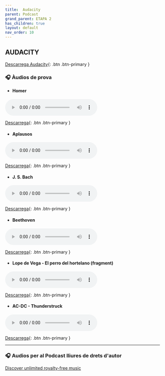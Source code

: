 ```yaml
---
title:  Audacity
parent: Podcast
grand_parent: ETAPA 2
has_children: true
layout: default
nav_order: 10
---
```




## **AUDACITY**

[Descarrega Audacity](https://www.audacityteam.org/download/){: .btn .btn-primary }

### 🎧 **Àudios de prova**

- #### **Homer**

<audio controls>
  <source src="sons/Homer.mp3" type="audio/ogg">
  El teu navegador no suporta l'àudio.
</audio>

[Descarrega](sons/Homer.mp3){: .btn .btn-primary }



- #### Aplausos

<audio controls>
  <source src="sons/Aplausos.ogg" type="audio/ogg">
  El teu navegador no suporta l'àudio.
</audio>

[Descarrega](sons/Aplausos.ogg){: .btn .btn-primary }


- #### J. S. Bach

<audio controls>
  <source src="sons/Bach.ogg" type="audio/ogg">
  El teu navegador no suporta l'àudio.
</audio>

[Descarrega](sons/Bach.ogg){: .btn .btn-primary }


- #### Beethoven

<audio controls>
  <source src="sons/Beetoven.mp3" type="audio/ogg">
  El teu navegador no suporta l'àudio.
</audio>

[Descarrega](sons/Beetoven.mp3){: .btn .btn-primary }



- #### Lope de Vega - El perro del hortelano (fragment)

<audio controls>
  <source src="sons/ElPerroDelHortelano.mp3" type="audio/ogg">
  El teu navegador no suporta l'àudio.
</audio>

[Descarrega](sons/ElPerroDelHortelano.mp3){: .btn .btn-primary }


- #### AC-DC - Thunderstruck

<audio controls>
  <source src="sons/Thunderstruck.mp3" type="audio/ogg">
  El teu navegador no suporta l'àudio.
</audio>

[Descarrega](sons/Thunderstruck.mp3){: .btn .btn-primary }


---


### 🎧 Audios per al Podcast lliures de drets d'autor

[Discover unlimited royalty-free music](https://motionarray.com/browse/royalty-free-music/)